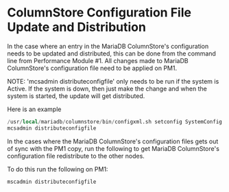 # ColumnStore Configuration File Update and Distribution

In the case where an entry in the MariaDB ColumnStore's configuration needs to be updated and distributed, this can be done from the command line from Performance Module #1. All changes made to MariaDB ColumnStore's configuration file need to be applied on PM1.

NOTE: 'mcsadmin distributeconfigfile' only needs to be run if the system is Active. If the system is down, then just make the change and when the system is started, the update will get distributed.

Here is an example

```sql
/usr/local/mariadb/columnstore/bin/configxml.sh setconfig SystemConfig SystemName mcs-1
mcsadmin distributeconfigfile
```

In the cases where the MariaDB ColumnStore's configuration files gets out of sync with the PM1 copy, run the following to get MariaDB ColumnStore's configuration file redistribute to the other nodes.

To do this run the following on PM1:

```sql
mscadmin distributeconfigfile
```